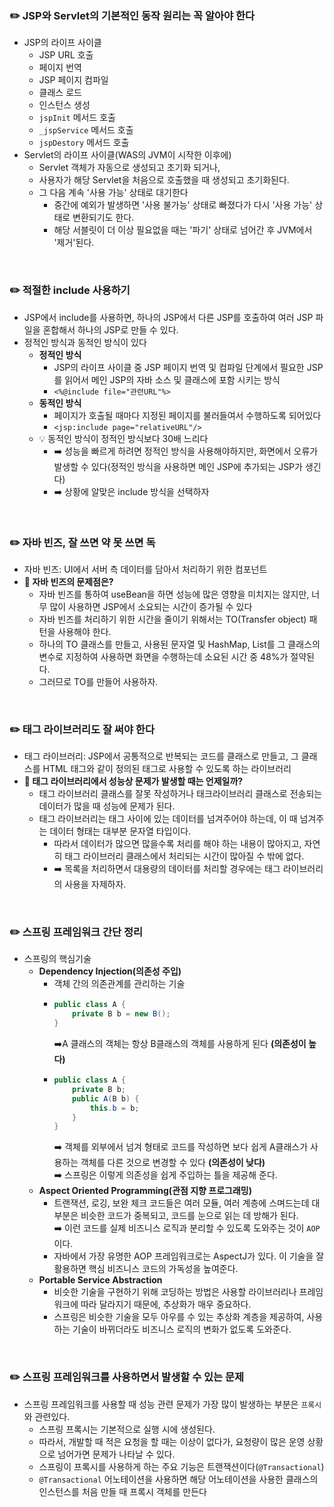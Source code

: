 ### ✏️ JSP와 Servlet의 기본적인 동작 원리는 꼭 알아야 한다
* JSP의 라이프 사이클
  * JSP URL 호출
  * 페이지 번역
  * JSP 페이지 컴파일
  * 클래스 로드
  * 인스턴스 생성
  * `jspInit` 메서드 호출
  * `_jspService` 메서드 호출
  * `jspDestory` 메서드 호출
* Servlet의 라이프 사이클(WAS의 JVM이 시작한 이후에)
  * Servlet 객체가 자동으로 생성되고 초기화 되거나,
  * 사용자가 해당 Servlet을 처음으로 호출했을 때 생성되고 초기화된다.
  * 그 다음 계속 '사용 가능' 상태로 대기한다
     * 중간에 예외가 발생하면 '사용 불가능' 상태로 빠졌다가 다시 '사용 가능' 상태로 변환되기도 한다.
     * 해당 서블릿이 더 이상 필요없을 때는 '파기' 상태로 넘어간 후 JVM에서 '제거'된다.
</br>

### ✏️ 적절한 include 사용하기
* JSP에서 include를 사용하면, 하나의 JSP에서 다른 JSP를 호출하여 여러 JSP 파일을 혼합해서 하나의 JSP로 만들 수 있다.
* 정적인 방식과 동적인 방식이 있다
  * **정적인 방식**
    * JSP의 라이프 사이클 중 JSP 페이지 번역 및 컴파일 단계에서 필요한 JSP를 읽어서 메인 JSP의 자바 소스 및 클래스에 포함 시키는 방식
    * `<%@include file="관련URL"%>`
  * **동적인 방식**
    * 페이지가 호출될 때마다 지정된 페이지를 불러들여서 수행하도록 되어있다
    * `<jsp:include page="relativeURL"/>`
  * 💡 동적인 방식이 정적인 방식보다 30배 느리다
    * ➡️ 성능을 빠르게 하려면 정적인 방식을 사용해야하지만, 화면에서 오류가 발생할 수 있다(정적인 방식을 사용하면 메인 JSP에 추가되는 JSP가 생긴다)
    * ➡️ 상황에 알맞은 include 방식을 선택하자
</br>

### ✏️ 자바 빈즈, 잘 쓰면 약 못 쓰면 독
* 자바 빈즈: UI에서 서버 측 데이터를 담아서 처리하기 위한 컴포넌트
* **🤔 자바 빈즈의 문제점은?**
  * 자바 빈즈를 통하여 useBean을 하면 성능에 많은 영향을 미치지는 않지만, 너무 많이 사용하면 JSP에서 소요되는 시간이 증가될 수 있다
  * 자바 빈즈를 처리하기 위한 시간을 줄이기 위해서는 TO(Transfer object) 패턴을 사용해야 한다.
  * 하나의 TO 클래스를 만들고, 사용된 문자열 및 HashMap, List를 그 클래스의 변수로 지정하여 사용하면 화면을 수행하는데 소요된 시간 중 48%가 절약된다.
  * 그러므로 TO를 만들어 사용하자.
</br>

### ✏️ 태그 라이브러리도 잘 써야 한다
* 태그 라이브러리: JSP에서 공통적으로 반복되는 코드를 클래스로 만들고, 그 클래스를 HTML 태그와 같이 정의된 태그로 사용할 수 있도록 하는 라이브러리
* **🤔 태그 라이브러리에서 성능상 문제가 발생할 때는 언제일까?**
  * 태그 라이브러리 클래스를 잘못 작성하거나 태크라이브러리 클래스로 전송되는 데이터가 많을 때 성능에 문제가 된다.
  * 태그 라이브러리는 태그 사이에 있는 데이터를 넘겨주어야 하는데, 이 때 넘겨주는 데이터 형태는 대부분 문자열 타입이다.
    * 따라서 데이터가 많으면 많을수록 처리를 해야 하는 내용이 많아지고, 자연히 태그 라이브러리 클래스에서 처리되는 시간이 많아질 수 밖에 없다.
    * ➡️ 목록을 처리하면서 대용량의 데이터를 처리할 경우에는 태그 라이브러리의 사용을 자제하자.
</br>

### ✏️ 스프링 프레임워크 간단 정리
* 스프링의 핵심기술
  * **Dependency Injection(의존성 주입)**
    * 객체 간의 의존관계를 관리하는 기술
    * ```java
      public class A {
          private B b = new B();
      }
      ```
      ➡️A 클래스의 객체는 항상 B클래스의 객체를 사용하게 된다 **(의존성이 높다)**
    * ```java
      public class A {
          private B b;
          public A(B b) {
              this.b = b;
          }
      }
      ```
      ➡️ 객체를 외부에서 넘겨 형태로 코드를 작성하면 보다 쉽게 A클래스가 사용하는 객체를 다른 것으로 변경할 수 있다 **(의존성이 낮다)**   
      ➡️ 스프링은 이렇게 의존성을 쉽게 주입하는 틀을 제공해 준다.
  * **Aspect Oriented Programming(관점 지향 프로그래밍)**
    * 트랜잭션, 로깅, 보완 체크 코드들은 여러 모듈, 여러 계층에 스며드는데 대부분은 비슷한 코드가 중복되고, 코드를 눈으로 읽는 데 방해가 된다.   
      ➡️ 이런 코드를 실제 비즈니스 로직과 분리할 수 있도록 도와주는 것이 `AOP`이다.
    * 자바에서 가장 유명한 AOP 프레임워크로는 AspectJ가 있다. 이 기술을 잘 활용하면 핵심 비즈니스 코드의 가독성을 높여준다.
  * **Portable Service Abstraction**
    * 비슷한 기술을 구현하기 위해 코딩하는 방법은 사용할 라이브러리나 프레임워크에 따라 달라지기 때문에, 추상화가 매우 중요하다.
    * 스프링은 비슷한 기술을 모두 아우를 수 있는 추상화 계층을 제공하여, 사용하는 기술이 바뀌더라도 비즈니스 로직의 변화가 없도록 도와준다.
</br>

### ✏️ 스프링 프레임워크를 사용하면서 발생할 수 있는 문제
* 스프링 프레임워크를 사용할 때 성능 관련 문제가 가장 많이 발생하는 부분은 `프록시`와 관련있다.
  * 스프링 프록시는 기본적으로 실행 시에 생성된다.
  * 따라서, 개발할 때 적은 요청을 할 때는 이상이 없다가, 요청량이 많은 운영 상황으로 넘어가면 문제가 나타날 수 있다.
  * 스프링이 프록시를 사용하게 하는 주요 기능은 트랜잭션이다(`@Transactional`)
  * `@Transactional` 어노테이션을 사용하면 해당 어노테이션을 사용한 클래스의 인스턴스를 처음 만들 때 프록시 객체를 만든다
